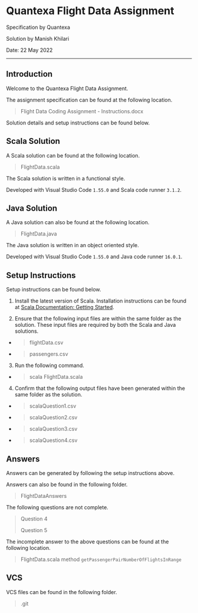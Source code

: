 # Quantexa Flight Data Assignment 

Specification by Quantexa 

Solution by Manish Khilari 

Date: 22 May 2022 

--- 

## Introduction 

Welcome to the Quantexa Flight Data Assignment. 

The assignment specification can be found at the following location. 

> Flight Data Coding Assignment - Instructions.docx 

Solution details and setup instructions can be found below. 

## Scala Solution 

A Scala solution can be found at the following location. 

> FlightData.scala 

The Scala solution is written in a functional style. 

Developed with Visual Studio Code `1.55.0` and Scala code runner `3.1.2`. 

## Java Solution 

A Java solution can also be found at the following location. 

> FlightData.java 

The Java solution is written in an object oriented style. 

Developed with Visual Studio Code `1.55.0` and Java code runner `16.0.1`. 

## Setup Instructions 

Setup instructions can be found below. 

1. Install the latest version of Scala. Installation instructions can be found at [Scala Documentation: Getting Started](https://docs.scala-lang.org/getting-started/index.html). 

2. Ensure that the following input files are within the same folder as the solution. These input files are required by both the Scala and Java solutions. 

- > flightData.csv 
- > passengers.csv 

3. Run the following command. 

- > scala FlightData.scala 

4. Confirm that the following output files have been generated within the same folder as the solution. 

- > scalaQuestion1.csv 
- > scalaQuestion2.csv 
- > scalaQuestion3.csv 
- > scalaQuestion4.csv 

## Answers 

Answers can be generated by following the setup instructions above. 

Answers can also be found in the following folder. 

> FlightDataAnswers 

The following questions are not complete. 

> Question 4 
> 
> Question 5 

The incomplete answer to the above questions can be found at the following location. 

> FlightData.scala method `getPassengerPairNumberOfFlightsInRange` 

## VCS 

VCS files can be found in the following folder. 

> .git 